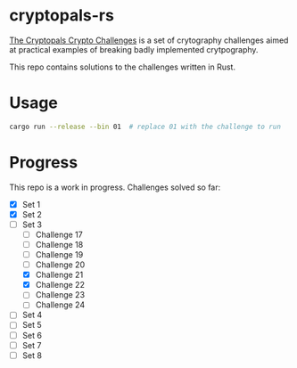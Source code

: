 # cryptopals-rs
[The Cryptopals Crypto Challenges](https://cryptopals.com/) is a set of crytography challenges aimed at practical examples of breaking badly implemented crytpography.

This repo contains solutions to the challenges written in Rust.

# Usage
```bash
cargo run --release --bin 01  # replace 01 with the challenge to run
```

# Progress
This repo is a work in progress. Challenges solved so far:
- [x] Set 1
- [x] Set 2
- [ ] Set 3
  - [ ] Challenge 17
  - [ ] Challenge 18
  - [ ] Challenge 19
  - [ ] Challenge 20
  - [x] Challenge 21
  - [x] Challenge 22
  - [ ] Challenge 23
  - [ ] Challenge 24
- [ ] Set 4
- [ ] Set 5
- [ ] Set 6
- [ ] Set 7
- [ ] Set 8
